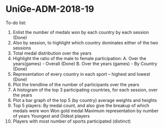 # UniGe-ADM-2018-19

To-do list:
1.	Enlist the number of medals won by each country by each session (Done)
2.	Also by session, to highlight which country dominates either of the two sessions
3.	Total medal distribution over the years
4.	Highlight the ratio of the male to female participation:
    A. Over the years(games) - Overall (Done)
    B. Over the years (games) - By Country (Done)
5.	Representation of every country in each sport – highest and lowest (Done)
6.	Plot the trendline of the number of participants over the years
7.	A histogram of the top 3 participating countries, for each session, over the years
8.	Plot a bar graph of the top 5 (by country) average weights and heights
9.	Top 5 players:
    By medal count, and also give the breakup of which medals were won
    Won gold medal
    Maximum representation by number of years
    Youngest and Oldest players
10. Players with most number of sports participated (distinct)
